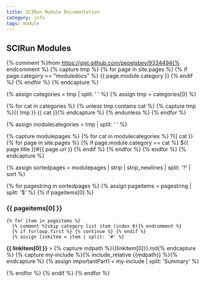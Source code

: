 ```yaml
---
title: SCIRun Module Documentation
category: info
tags: module
---
```


<link rel="stylesheet" href="../css/modest.css">

<script type="text/javascript">
<!--
    function toggle_visibility(id) {
       var e = document.getElementsByName(id)[0];
       if(e.style.display == 'block')
          e.style.display = 'none';
       else
          e.style.display = 'block';
    }
//-->
</script>

<style>
div.hidden {
    display: none;
}
</style>

## SCIRun Modules

{% comment %}from https://gist.github.com/pepelsbey/9334494{% endcomment %}
{% capture tmp %}
  {% for page in site.pages %}
    {% if page.category == "moduledocs" %}
      {{ page.module.category }}
    {% endif %}
  {% endfor %}
{% endcapture %}

{% assign categories = tmp | split: ' ' %}
{% assign tmp = categories[0] %}

{% for cat in categories %}
  {% unless tmp contains cat %}
    {% capture tmp %}{{ tmp }} {{ cat }}{% endcapture %}
  {% endunless %}
{% endfor %}

{% assign modulecategories = tmp | split: ' ' %}

{% capture modulepages %}
  {% for cat in modulecategories %}
    ?{{ cat }}
    {% for page in site.pages %}
      {% if page.module.category == cat %}
        ${{ page.title }}#{{ page.url }}
      {% endif %}
    {% endfor %}
  {% endfor %}
{% endcapture %}

{% assign sortedpages = modulepages | strip | strip_newlines | split: '?' | sort %}

{% for pagestring in sortedpages %}
  {% assign pageitems = pagestring | split: '$' %}
  {% if pageitems[0] %}
### {{ pageitems[0] }}
    {% for item in pageitems %}
      {% comment %}skip category list item (index 0){% endcomment %}
      {% if forloop.first %} {% continue %} {% endif %}
      {% assign linkitem = item | split: '#' %}
**{{ linkitem[0] }}** <a onclick="toggle_visibility('{{ linkitem[0] }}');"> &gt; </a>
      {% capture mdpath %}{{linkitem[0]}}.md{% endcapture %}
      {% capture my-include %}{% include_relative {{mdpath}} %}{% endcapture %}
      {% assign importantPart1 = my-include | split: 'Summary' %}
<div class="hidden" markdown="1" name="{{linkitem[0]}}">{{ importantPart1[1] }} </div>
    {% endfor %}
  {% endif %}
{% endfor %}
